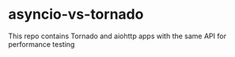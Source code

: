# asyncio-vs-tornado
This repo contains Tornado and aiohttp apps with the same API for performance testing
